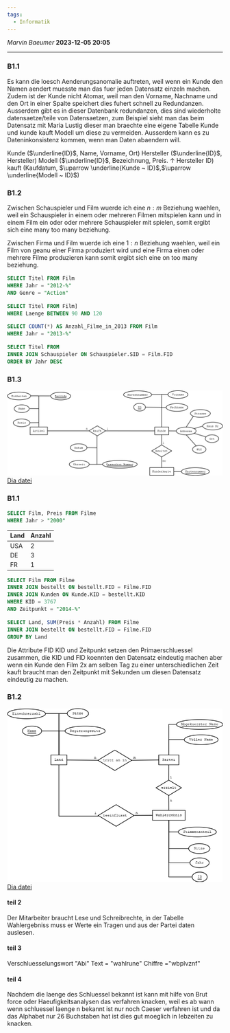 ```yaml
---
tags:
  - Informatik
---
```

*Marvin Baeumer* **2023-12-05 20:05**

---
### B1.1
Es kann die loesch Aenderungsanomalie auftreten, weil wenn ein Kunde den Namen aendert muesste man das fuer jeden Datensatz einzeln machen. Zudem ist der Kunde nicht Atomar, weil man den Vorname, Nachname und den Ort in einer Spalte speichert dies fuhert schnell zu Redundanzen. Ausserdem gibt es in dieser Datenbank redundanzen, dies sind wiederholte datensaetze/teile von Datensaetzen, zum Beispiel sieht man das beim Datensatz mit Maria Lustig dieser man braechte eine eigene Tabelle Kunde und kunde kauft Modell um diese zu vermeiden. Ausserdem kann es zu Dateninkonsistenz kommen, wenn man Daten abaendern will.

Kunde ($\underline{ID}$, Name, Vorname, Ort)
Hersteller ($\underline{ID}$, Hersteller)
Modell ($\underline{ID}$, Bezeichnung, Preis. $\uparrow$ Hersteller ID)
kauft (Kaufdatum, $\uparrow \underline{Kunde ~ ID}$,$\uparrow \underline{Modell ~ ID}$)

### B1.2
Zwischen Schauspieler und Film wuerde ich eine $n : m$ Beziehung waehlen, weil ein Schauspieler in einem oder mehreren Filmen mitspielen kann und in einem Film ein oder oder mehrere Schauspieler mit spielen, somit ergibt sich eine many too many beziehung.

Zwischen Firma und Film wuerde ich eine $1 : n$ Beziehung waehlen, weil ein Film von geanu einer Firma produziert wird und eine Firma einen oder mehrere Filme produzieren kann somit ergibt sich eine on too many beziehung.

```SQL
SELECT Titel FROM Film
WHERE Jahr = "2012-%"
AND Genre = "Action"
```

```SQL
SELECT Titel FROM Film]
WHERE Laenge BETWEEN 90 AND 120
```

```SQL
SELECT COUNT(*) AS Anzahl_Filme_in_2013 FROM Film
WHERE Jahr = "2013-%"
```

```SQL
SELECT Titel FROM
INNER JOIN Schauspieler ON Schauspieler.SID = Film.FID
ORDER BY Jahr DESC
```
### B1.3
![Bild](Informatik/Dia/1%20Relationaledatenbanken/Kunden%20Aufgabe.png)
[Dia datei](Informatik/Dia/1%20Relationaledatenbanken/Kunden%20Aufgabe.dia) 


### B1.1
```SQL
SELECT Film, Preis FROM Filme
WHERE Jahr > "2000"
```

| Land | Anzahl |
| ---- | ------ |
| USA  | 2      |
| DE   | 3      |
| FR   | 1      |

```SQL
SELECT Film FROM Filme
INNER JOIN bestellt ON bestellt.FID = Filme.FID
INNER JOIN Kunden ON Kunde.KID = bestellt.KID
WHERE KID = 3767 
AND Zeitpunkt = "2014-%"
```

```SQL
SELECT Land, SUM(Preis * Anzahl) FROM Filme
INNER JOIN bestellt ON bestellt.FID = Filme.FID
GROUP BY Land
```

Die Attribute FID KID und Zeitpunkt setzen den Primaerschluessel zusammen, die KID und FID koennten den Datensatz eindeutig machen aber wenn ein Kunde den Film 2x am selben Tag zu einer unterschiedlichen Zeit kauft braucht man den Zeitpunkt mit Sekunden um diesen Datensatz eindeutig zu machen.
### B1.2

![Bild](Informatik/Dia/1%20Relationaledatenbanken/Politik%20Aufgabe.png)
[Dia datei](Informatik/Dia/1%20Relationaledatenbanken/Politik%20Aufgabe.dia)
#### teil 2
Der Mitarbeiter braucht Lese und Schreibrechte, in der Tabelle Wahlergebniss muss er Werte ein Tragen und aus der Partei daten auslesen.
#### teil 3
Verschluesselungswort "Abi"
Text = "wahlrune"
Chiffre ="wbplvznf"
#### teil 4
Nachdem die laenge des Schluessel bekannt ist kann mit hilfe von Brut force oder Haeufigkeitsanalysen das verfahren knacken, weil es ab wann wenn schluessel laenge n bekannt ist nur noch Caeser verfahren ist und da das Alphabet nur 26 Buchstaben hat ist dies gut moeglich in lebzeiten zu knacken. 